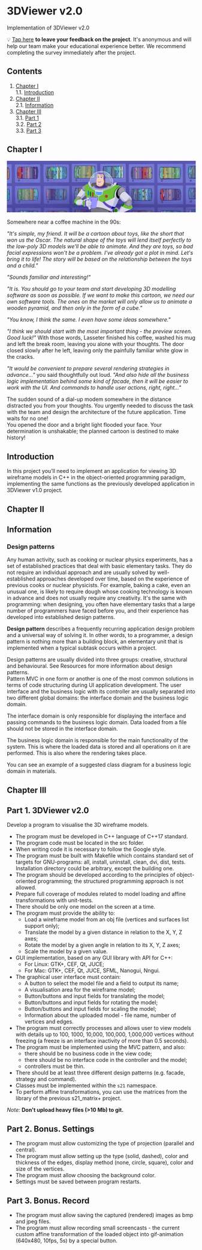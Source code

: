 # 3DViewer v2.0

Implementation of 3DViewer v2.0

💡 [Tap here](https://new.oprosso.net/p/4cb31ec3f47a4596bc758ea1861fb624) **to leave your feedback on the project**. It's anonymous and will help our team make your educational experience better. We recommend completing the survey immediately after the project.

## Contents

1. [Chapter I](#chapter-i) \
   1.1. [Introduction](#introduction)
2. [Chapter II](#chapter-ii) \
   2.1. [Information](#information)
3. [Chapter III](#chapter-iii) \
   3.1. [Part 1](#part-1-3dviewer-v20) \
   3.2. [Part 2](#part-2-bonus-settings) \
   3.3. [Part 3](#part-3-bonus-record)


## Chapter I

![3dviewer2.0](misc/images/3dviewer2.0.PNG)

Somewhere near a coffee machine in the 90s:

*"It's simple, my friend. It will be a cartoon about toys, like the short that won us the Oscar. The natural shape of the toys will lend itself perfectly to the low-poly 3D models we'll be able to animate. And they are toys, so bad facial expressions won't be a problem. I've already got a plot in mind. Let's bring it to life! The story will be based on the relationship between the toys and a child."*

*"Sounds familiar and interesting!"*

*"It is. You should go to your team and start developing 3D modelling software as soon as possible. If we want to make this cartoon, we need our own software tools. The ones on the market will only allow us to animate a wooden pyramid, and then only in the form of a cube."*

*"You know, I think the same. I even have some ideas somewhere."*

*"I think we should start with the most important thing - the preview screen. Good luck!"* With those words, Lasseter finished his coffee, washed his mug and left the break room, leaving you alone with your thoughts. The door closed slowly after he left, leaving only the painfully familiar white glow in the cracks.

*"It would be convenient to prepare several rendering strategies in advance..."* you said thoughtfully out loud. *"And also hide all the business logic implementation behind some kind of facade, then it will be easier to work with the UI. And commands to handle user actions, right, right..."*

The sudden sound of a dial-up modem somewhere in the distance distracted you from your thoughts. You urgently needed to discuss the task with the team and design the architecture of the future application. Time waits for no one! \
You opened the door and a bright light flooded your face. Your determination is unshakable; the planned cartoon is destined to make history!

## Introduction

In this project you’ll need to implement an application for viewing 3D wireframe models in C++ in the object-oriented programming paradigm, implementing the same functions as the previously developed application in 3DViewer v1.0 project.


## Chapter II

## Information

### Design patterns

Any human activity, such as cooking or nuclear physics experiments, has a set of established practices that deal with basic elementary tasks. They do not require an individual approach and are usually solved by well-established approaches developed over time, based on the experience of previous cooks or nuclear physicists. For example, baking a cake, even an unusual one, is likely to require dough whose cooking technology is known in advance and does not usually require any creativity. It's the same with programming: when designing, you often have elementary tasks that a large number of programmers have faced before you, and their experience has developed into established design patterns.

**Design pattern** describes a frequently recurring application design problem and a universal way of solving it.
In other words, to a programmer, a design pattern is nothing more than a building block, an elementary unit that is implemented when a typical subtask occurs within a project.

Design patterns are usually divided into three groups: creative, structural and behavioural. See Resources for more information about design patterns. \
Pattern MVC in one form or another is one of the most common solutions in terms of code structuring during UI application development.
The user interface and the business logic with its controller are usually separated into two different global domains: the interface domain and the business logic domain.

The interface domain is only responsible for displaying the interface and passing commands to the business logic domain. Data loaded from a file should not be stored in the interface domain.

The business logic domain is responsible for the main functionality of the system. This is where the loaded data is stored and all operations on it are performed. This is also where the rendering takes place.

You can see an example of a suggested class diagram for a business logic domain in materials.


## Chapter III

## Part 1. 3DViewer v2.0

Develop a program to visualise the 3D wireframe models.

- The program must be developed in C++ language of C++17 standard.
- The program code must be located in the src folder.
- When writing code it is necessary to follow the Google style.
- The program must be built with Makefile which contains standard set of targets for GNU-programs: all, install, uninstall, clean, dvi, dist, tests. Installation directory could be arbitrary, except the building one.
- The program should be developed according to the principles of object-oriented programming; the structured programming approach is not allowed.
- Prepare full coverage of modules related to model loading and affine transformations with unit-tests.
- There should be only one model on the screen at a time.
- The program must provide the ability to:
    - Load a wireframe model from an obj file (vertices and surfaces list support only);
    - Translate the model by a given distance in relation to the X, Y, Z axes;
    - Rotate the model by a given angle in relation to its X, Y, Z axes;
    - Scale the model by a given value.
- GUI implementation, based on any GUI library with API for C++:
    * For Linux: GTK+, CEF, Qt, JUCE;
    * For Mac: GTK+, CEF, Qt, JUCE, SFML, Nanogui, Nngui.
- The graphical user interface must contain:
    - A button to select the model file and a field to output its name;
    - A visualisation area for the wireframe model;
    - Button/buttons and input fields for translating the model;
    - Button/buttons and input fields for rotating the model;
    - Button/buttons and input fields for scaling the model;
    - Information about the uploaded model - file name, number of vertices and edges.
- The program must correctly processes and allows user to view models with details up to 100, 1000, 10,000, 100,000, 1,000,000  vertices without freezing (a freeze is an interface inactivity of more than 0.5 seconds).
- The program must be implemented using the MVC pattern, and also:
    - there should be no business code in the view code;
    - there should be no interface code in the controller and the model;
    - controllers must be thin.
- There should be at least three different design patterns (e.g. facade, strategy and command).
- Classes must be implemented within the `s21` namespace.
- To perform affine transformations, you can use the matrices from the library of the previous s21_matrix+ project.

*Note:* **Don't upload heavy files (>10 Mb) to git.**

## Part 2. Bonus. Settings

- The program must allow customizing the type of projection (parallel and central).
- The program must allow setting up the type (solid, dashed), color and thickness of the edges, display method (none, circle, square), color and size of the vertices.
- The program must allow choosing the background color.
- Settings must be saved between program restarts.

## Part 3. Bonus. Record

- The program must allow saving the captured (rendered) images as bmp and jpeg files.
- The program must allow recording small screencasts - the current custom affine transformation of the loaded object into gif-animation (640x480, 10fps, 5s) by a special button.
